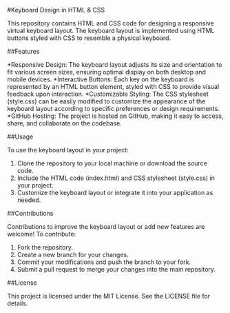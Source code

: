 #Keyboard Design in HTML & CSS

This repository contains HTML and CSS code for designing a responsive virtual keyboard layout. The keyboard layout is implemented using HTML buttons styled with CSS to resemble a physical keyboard.

##Features

*Responsive Design: The keyboard layout adjusts its size and orientation to fit various screen sizes, ensuring optimal display on both desktop and mobile devices.
*Interactive Buttons: Each key on the keyboard is represented by an HTML button element, styled with CSS to provide visual feedback upon interaction.
*Customizable Styling: The CSS stylesheet (style.css) can be easily modified to customize the appearance of the keyboard layout according to specific preferences or design requirements.
*GitHub Hosting: The project is hosted on GitHub, making it easy to access, share, and collaborate on the codebase.

##Usage

To use the keyboard layout in your project:

1. Clone the repository to your local machine or download the source code.
2. Include the HTML code (index.html) and CSS stylesheet (style.css) in your project.
3. Customize the keyboard layout or integrate it into your application as needed.

##Contributions

Contributions to improve the keyboard layout or add new features are welcome! To contribute:

1. Fork the repository.
2. Create a new branch for your changes.
3. Commit your modifications and push the branch to your fork.
4. Submit a pull request to merge your changes into the main repository.

##License

This project is licensed under the MIT License. See the LICENSE file for details.
